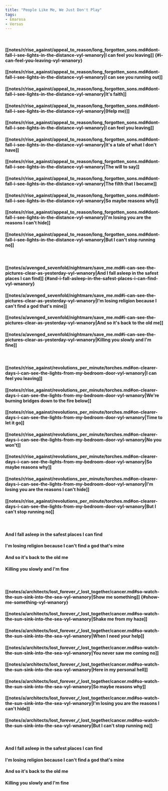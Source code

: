 ```yaml
---
title: "People Like Me, We Just Don't Play"
tags:
- Emarosa
- Versus
---
```

&nbsp;
#### [[notes/r/rise_against/appeal_to_reason/long_forgotten_sons.md#dont-fall-i-see-lights-in-the-distance-vyl-wnanory|I can feel you leaving]] {#i-can-feel-you-leaving-vyl-wnanory}
#### [[notes/r/rise_against/appeal_to_reason/long_forgotten_sons.md#dont-fall-i-see-lights-in-the-distance-vyl-wnanory|I can see you running out]]
#### [[notes/r/rise_against/appeal_to_reason/long_forgotten_sons.md#dont-fall-i-see-lights-in-the-distance-vyl-wnanory|It's faith]]
#### [[notes/r/rise_against/appeal_to_reason/long_forgotten_sons.md#dont-fall-i-see-lights-in-the-distance-vyl-wnanory|(Help me)]]
#### [[notes/r/rise_against/appeal_to_reason/long_forgotten_sons.md#dont-fall-i-see-lights-in-the-distance-vyl-wnanory|I can feel you leaving]]
#### [[notes/r/rise_against/appeal_to_reason/long_forgotten_sons.md#dont-fall-i-see-lights-in-the-distance-vyl-wnanory|It's a tale of what I don't have]]
#### [[notes/r/rise_against/appeal_to_reason/long_forgotten_sons.md#dont-fall-i-see-lights-in-the-distance-vyl-wnanory|The will to say]]
#### [[notes/r/rise_against/appeal_to_reason/long_forgotten_sons.md#dont-fall-i-see-lights-in-the-distance-vyl-wnanory|The filth that I became]]
#### [[notes/r/rise_against/appeal_to_reason/long_forgotten_sons.md#dont-fall-i-see-lights-in-the-distance-vyl-wnanory|So maybe reasons why]]
#### [[notes/r/rise_against/appeal_to_reason/long_forgotten_sons.md#dont-fall-i-see-lights-in-the-distance-vyl-wnanory|I'm losing you are the reasons I can't hide]]
#### [[notes/r/rise_against/appeal_to_reason/long_forgotten_sons.md#dont-fall-i-see-lights-in-the-distance-vyl-wnanory|But I can't stop running no]]
&nbsp;
#### [[notes/a/avenged_sevenfold/nightmare/save_me.md#i-can-see-the-pictures-clear-as-yesterday-vyl-wnanory|And I fall asleep in the safest places I can find]] {#and-i-fall-asleep-in-the-safest-places-i-can-find-vyl-wnanory}
#### [[notes/a/avenged_sevenfold/nightmare/save_me.md#i-can-see-the-pictures-clear-as-yesterday-vyl-wnanory|I'm losing religion because I can't find a god that's mine]]
#### [[notes/a/avenged_sevenfold/nightmare/save_me.md#i-can-see-the-pictures-clear-as-yesterday-vyl-wnanory|And so it's back to the old me]]
#### [[notes/a/avenged_sevenfold/nightmare/save_me.md#i-can-see-the-pictures-clear-as-yesterday-vyl-wnanory|Killing you slowly and I'm fine]]
&nbsp;
#### [[notes/r/rise_against/revolutions_per_minute/torches.md#on-clearer-days-i-can-see-the-lights-from-my-bedroom-door-vyl-wnanory|I can feel you leaving]]
#### [[notes/r/rise_against/revolutions_per_minute/torches.md#on-clearer-days-i-can-see-the-lights-from-my-bedroom-door-vyl-wnanory|We're burning bridges down to the fire below]]
#### [[notes/r/rise_against/revolutions_per_minute/torches.md#on-clearer-days-i-can-see-the-lights-from-my-bedroom-door-vyl-wnanory|Time to let it go]]
#### [[notes/r/rise_against/revolutions_per_minute/torches.md#on-clearer-days-i-can-see-the-lights-from-my-bedroom-door-vyl-wnanory|No you won't]]
#### [[notes/r/rise_against/revolutions_per_minute/torches.md#on-clearer-days-i-can-see-the-lights-from-my-bedroom-door-vyl-wnanory|So maybe reasons why]]
#### [[notes/r/rise_against/revolutions_per_minute/torches.md#on-clearer-days-i-can-see-the-lights-from-my-bedroom-door-vyl-wnanory|I'm losing you are the reasons I can't hide]]
#### [[notes/r/rise_against/revolutions_per_minute/torches.md#on-clearer-days-i-can-see-the-lights-from-my-bedroom-door-vyl-wnanory|But I can't stop running no]]
&nbsp;
#### And I fall asleep in the safest places I can find
#### I'm losing religion because I can't find a god that's mine
#### And so it's back to the old me
#### Killing you slowly and I'm fine
&nbsp;
#### [[notes/a/architects/lost_forever_∕∕_lost_together/cancer.md#so-watch-the-sun-sink-into-the-sea-vyl-wnanory|Show me something]] {#show-me-something-vyl-wnanory}
#### [[notes/a/architects/lost_forever_∕∕_lost_together/cancer.md#so-watch-the-sun-sink-into-the-sea-vyl-wnanory|Shake me from my haze]]
#### [[notes/a/architects/lost_forever_∕∕_lost_together/cancer.md#so-watch-the-sun-sink-into-the-sea-vyl-wnanory|When I need your help]]
#### [[notes/a/architects/lost_forever_∕∕_lost_together/cancer.md#so-watch-the-sun-sink-into-the-sea-vyl-wnanory|You never saw me coming no]]
#### [[notes/a/architects/lost_forever_∕∕_lost_together/cancer.md#so-watch-the-sun-sink-into-the-sea-vyl-wnanory|Here in my personal hell]]
#### [[notes/a/architects/lost_forever_∕∕_lost_together/cancer.md#so-watch-the-sun-sink-into-the-sea-vyl-wnanory|So maybe reasons why]]
#### [[notes/a/architects/lost_forever_∕∕_lost_together/cancer.md#so-watch-the-sun-sink-into-the-sea-vyl-wnanory|I'm losing you are the reasons I can't hide]]
#### [[notes/a/architects/lost_forever_∕∕_lost_together/cancer.md#so-watch-the-sun-sink-into-the-sea-vyl-wnanory|But I can't stop running no]]
&nbsp;
#### And I fall asleep in the safest places I can find
#### I'm losing religion because I can't find a god that's mine
#### And so it's back to the old me
#### Killing you slowly and I'm fine
